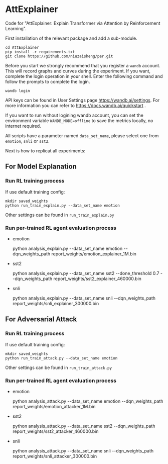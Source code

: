 # AttExplainer

Code for "AttExplainer: Explain Transformer via Attention by Reinforcement Learning".

First installation of the relevant package and add a sub-module.

    cd AttExplainer
    pip install -r requirements.txt
    git clone https://github.com/niuzaisheng/per.git

Before you start we strongly recommend that you register a `wandb` account.
This will record graphs and curves during the experiment.
If you want, complete the login operation in your shell. Enter the following command and follow the prompts to complete the login.

    wandb login

API keys can be found in User Settings page https://wandb.ai/settings. For more information you can refer to https://docs.wandb.ai/quickstart .

If you want to run without logining wandb account, you can set the environment variable `WANDB_MODE=offline` to save the metrics locally, no internet required.

All scripts have a parameter named `data_set_name`, please select one from `emotion`, `snli` or `sst2`.

Next is how to replicat all experiments:
## For Model Explanation
### Run RL training process

If use default training config:

    mkdir saved_weights
    python run_train_explain.py --data_set_name emotion

Other settings can be found in `run_train_explain.py`

### Run per-trained RL agent evaluation process

- emotion

    python analysis_explain.py --data_set_name emotion --dqn_weights_path report_weights/emotion_explainer_1M.bin

- sst2

    python analysis_explain.py --data_set_name sst2 --done_threshold 0.7 --dqn_weights_path report_weights/sst2_explainer_460000.bin

- snli

    python analysis_explain.py --data_set_name snli --dqn_weights_path report_weights/snli_explainer_300000.bin
    
## For Adversarial Attack
### Run RL training process

If use default training config:

    mkdir saved_weights
    python run_train_attack.py --data_set_name emotion

Other settings can be found in `run_train_attack.py`

### Run per-trained RL agent evaluation process

- emotion

    python analysis_attack.py --data_set_name emotion --dqn_weights_path report_weights/emotion_attacker_1M.bin

- sst2

    python analysis_attack.py --data_set_name sst2 --dqn_weights_path report_weights/sst2_attacker_460000.bin

- snli

    python analysis_attack.py --data_set_name snli --dqn_weights_path report_weights/snli_attacker_300000.bin
